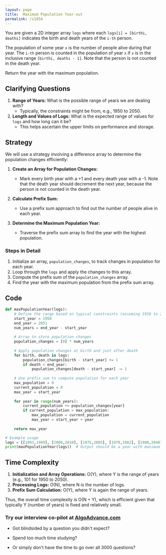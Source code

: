 ```yaml
---
layout: page
title:  Maximum Population Year-out
permalink: /s1854
---
```

You are given a 2D integer array `logs` where each `logs[i] = [birthi, deathi]` indicates the birth and death years of the `i-th` person.

The population of some year `x` is the number of people alive during that year. The `i-th` person is counted in the population of year `x` if `x` is in the inclusive range `[birthi, deathi - 1]`. Note that the person is not counted in the death year.

Return the year with the maximum population.

## Clarifying Questions
1. **Range of Years:** What is the possible range of years we are dealing with? 
    - Typically, the constraints might be from, e.g., 1950 to 2050.
2. **Length and Values of Logs:** What is the expected range of values for `logs` and how long can it be?
    - This helps ascertain the upper limits on performance and storage.

## Strategy
We will use a strategy involving a difference array to determine the population changes efficiently:

1. **Create an Array for Population Changes:**
    - Mark every birth year with a +1 and every death year with a -1. Note that the death year should decrement the next year, because the person is not counted in the death year.
  
2. **Calculate Prefix Sum:**
    - Use a prefix sum approach to find out the number of people alive in each year.

3. **Determine the Maximum Population Year:**
    - Traverse the prefix sum array to find the year with the highest population.

### Steps in Detail

1. Initialize an array, `population_changes`, to track changes in population for each year.
2. Loop through the `logs` and apply the changes to this array.
3. Compute the prefix sum of the `population_changes` array.
4. Find the year with the maximum population from the prefix sum array.

## Code

```python
def maxPopulationYear(logs):
    # Define the range based on typical constraints (assuming 1950 to 2050)
    start_year = 1950
    end_year = 2051
    num_years = end_year - start_year
    
    # Array to store population changes
    population_changes = [0] * num_years
    
    # Apply population changes at birth and just after death
    for birth, death in logs:
        population_changes[birth - start_year] += 1
        if death < end_year:
            population_changes[death - start_year] -= 1
            
    # Use prefix sum to compute population for each year
    max_population = 0
    current_population = 0
    max_year = start_year
    
    for year in range(num_years):
        current_population += population_changes[year]
        if current_population > max_population:
            max_population = current_population
            max_year = start_year + year
    
    return max_year

# Example usage
logs = [[1993,1999], [2000,2010], [1975,2005], [1970,1982], [1980,2040], [1950,1961]]
print(maxPopulationYear(logs))  # Output should be a year with maximum population
```

## Time Complexity
1. **Initialization and Array Operations:** O(Y), where Y is the range of years (e.g., 101 for 1950 to 2050).
2. **Processing Logs:** O(N), where N is the number of logs.
3. **Prefix Sum Calculation:** O(Y), where Y is again the range of years.

Thus, the overall time complexity is O(N + Y), which is efficient given that typically Y (number of years) is fixed and relatively small.


### Try our interview co-pilot at [AlgoAdvance.com](https://algoAdvance.com)

- Got blindsided by a question you didn't expect?

- Spend too much time studying?

- Or simply don't have the time to go over all 3000 questions?

